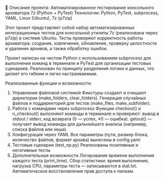 📄 Описание проекта: Автоматизированное тестирование консольного архиватора 7z (Python + PyTest)
Технологии: Python, PyTest, subprocess, YAML, Linux (Ubuntu), 7z (p7zip)

Этот проект представляет собой набор автоматизированных интеграционных тестов для консольной утилиты 7z (реализована через p7zip) в системе Ubuntu. Тесты проверяют корректность работы архиватора: создание, извлечение, обновление, проверку целостности и удаление архивов, а также обработку ошибок.

Проект написан на чистом Python с использованием subprocess для выполнения команд в терминале и PyTest для организации тестовых сценариев. Реализован по принципу разделения логики и данных, что делает его гибким и легко настраиваемым.

Реализованные функции и возможности:

1. Управление файловой системой
Фикстуры создают и очищают директории (make_folders, clear_folders).
Генерация случайных файлов и поддиректорий для тестов (make_files, make_subfolder).
2. Работа с командами через subprocess
Функции checkout() и n_checkout() выполняют команды в терминале и проверяют:
вывод в stdout / stderr,
код возврата (0 — успех, ≠0 — ошибка).
getout() — получает вывод команды для дальнейшего анализа (например, списка файлов или хеша).
3. Конфигурация через YAML
Все параметры (пути, размер блока, количество файлов, формат архива) вынесены в config.yaml
4. Тестовые сценарии (test_np.py)
Реализованы позитивные и негативные тесты
5. Дополнительные возможности
Логирование времени выполнения каждого теста (print_time).
Сбор статистики: время выполнения, нагрузка CPU, параметры теста — записываются в stat.txt.
Автоматическое восстановление прав доступа к папкам.
